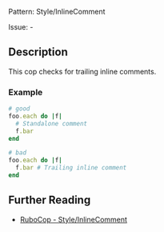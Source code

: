 Pattern: Style/InlineComment

Issue: -

## Description

This cop checks for trailing inline comments.

### Example

```ruby
# good
foo.each do |f|
  # Standalone comment
  f.bar
end

# bad
foo.each do |f|
  f.bar # Trailing inline comment
end
```

## Further Reading

* [RuboCop - Style/InlineComment](https://rubocop.readthedocs.io/en/latest/cops_style/#styleinlinecomment)
